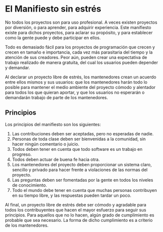 # El Manifiesto sin estrés

No todos los proyectos son para uso profesional. A veces existen proyectos por diversión, o para aprender, para adquirir experiencia. Este manifiesto existe para dichos proyectos, para aclarar su propósito, y para establecer como la gente puede y debe participar en ellos.

Todo es demasiado fácil para los proyectos de programación que crecen y crecen en tamaño e importancia, cada vez más parasitaria del tiempo y la atención de sus creadores. Peor aún, pueden crear una expectativa de trabajo realizado de manera gratuita, del cual los usuarios pueden depender y demandar.

Al declarar un proyecto libre de estrés, los mantenedores crean un acuerdo entre ellos mismos y sus usuarios: que los mantenedores harán todo lo posible para mantener el medio ambiente del proyecto cómodo y alentador para todos los que quieran aportar, y que los usuarios no esperarán o demandarán trabajo de parte de los mantenedores.

## Principios

Los principios del manifiesto son los siguientes:

1. Las contribuciones deben ser aceptadas, pero no esperadas de nadie.
2. Personas de toda clase deben ser bienvenidas a la comunidad, sin hacer ningún comentario o juicio.
3. Todos deben tener en cuenta que todo software es un trabajo en progreso.
4. Todos deben actuar de buena fe hacia otra.
5. Los mantenedores del proyecto deben proporcionar un sistema claro, sencillo y privado para hacer frente a violaciones de las normas del proyecto.
6. Las preguntas deben ser fomentadas por la gente en todos los niveles de conocimiento.
7. Todo el mundo debe tener en cuenta que muchas personas contribuyen en su tiempo libre, y las respuestas pueden tardar un poco.

Al final, un proyecto libre de estrés debe ser cómodo y agradable para todos los contribuyentes que hacen el mayor esfuerzo para seguir sus principios. Para aquellos que no lo hacen, algún grado de cumplimiento es probable que sea necesario. La forma de dicho cumplimiento es a criterio de los mantenedores.
